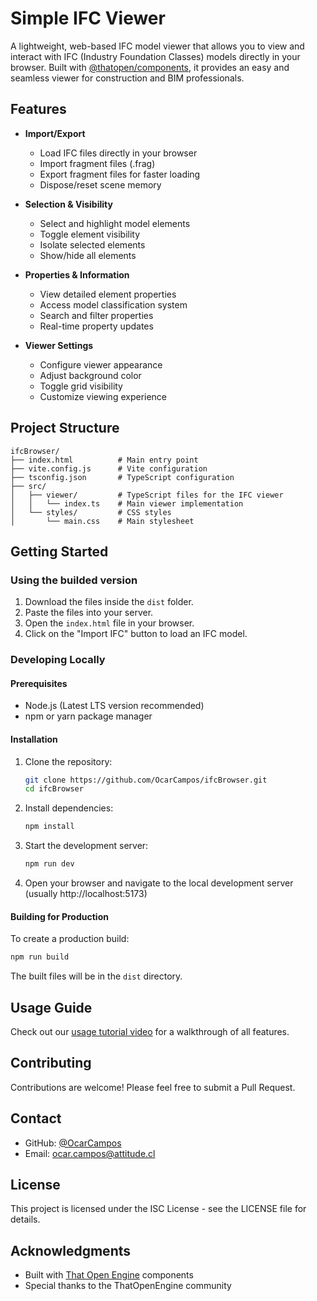 # Simple IFC Viewer

A lightweight, web-based IFC model viewer that allows you to view and interact with IFC (Industry Foundation Classes) models directly in your browser. Built with [@thatopen/components](https://github.com/ThatOpen/engine_components), it provides an easy and seamless viewer for construction and BIM professionals.

## Features

- **Import/Export**
  - Load IFC files directly in your browser
  - Import fragment files (.frag)
  - Export fragment files for faster loading
  - Dispose/reset scene memory

- **Selection & Visibility**
  - Select and highlight model elements
  - Toggle element visibility
  - Isolate selected elements
  - Show/hide all elements

- **Properties & Information**
  - View detailed element properties
  - Access model classification system
  - Search and filter properties
  - Real-time property updates

- **Viewer Settings**
  - Configure viewer appearance
  - Adjust background color
  - Toggle grid visibility
  - Customize viewing experience

## Project Structure

```
ifcBrowser/
├── index.html          # Main entry point
├── vite.config.js      # Vite configuration
├── tsconfig.json       # TypeScript configuration
├── src/
│   ├── viewer/         # TypeScript files for the IFC viewer
│   │   └── index.ts    # Main viewer implementation
│   └── styles/         # CSS styles
│       └── main.css    # Main stylesheet
```

## Getting Started

### Using the builded version

1. Download the files inside the `dist` folder.
2. Paste the files into your server.
3. Open the `index.html` file in your browser.
4. Click on the "Import IFC" button to load an IFC model.

### Developing Locally

#### Prerequisites
- Node.js (Latest LTS version recommended)
- npm or yarn package manager

#### Installation

1. Clone the repository:
   ```bash
   git clone https://github.com/OcarCampos/ifcBrowser.git
   cd ifcBrowser
   ```

2. Install dependencies:
   ```bash
   npm install
   ```

3. Start the development server:
   ```bash
   npm run dev
   ```

4. Open your browser and navigate to the local development server (usually http://localhost:5173)

#### Building for Production

To create a production build:
```bash
npm run build
```

The built files will be in the `dist` directory.

## Usage Guide

Check out our [usage tutorial video](https://www.youtube.com/embed/pC96mbuW33A) for a walkthrough of all features.

## Contributing

Contributions are welcome! Please feel free to submit a Pull Request.

## Contact

- GitHub: [@OcarCampos](https://github.com/OcarCampos)
- Email: [ocar.campos@attitude.cl](mailto:ocar.campos@attitude.cl)

## License

This project is licensed under the ISC License - see the LICENSE file for details.

## Acknowledgments

- Built with [That Open Engine](https://github.com/ThatOpen) components
- Special thanks to the ThatOpenEngine community
